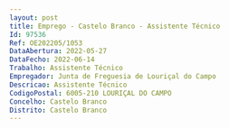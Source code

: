 ```yaml
--- 
layout: post
title: Emprego - Castelo Branco - Assistente Técnico
Id: 97536
Ref: OE202205/1053
DataAbertura: 2022-05-27
DataFecho: 2022-06-14
Trabalho: Assistente Técnico
Empregador: Junta de Freguesia de Louriçal do Campo
Descricao: Assistente Técnico
CodigoPostal: 6005-210 LOURIÇAL DO CAMPO
Concelho: Castelo Branco
Distrito: Castelo Branco
--- 
```

